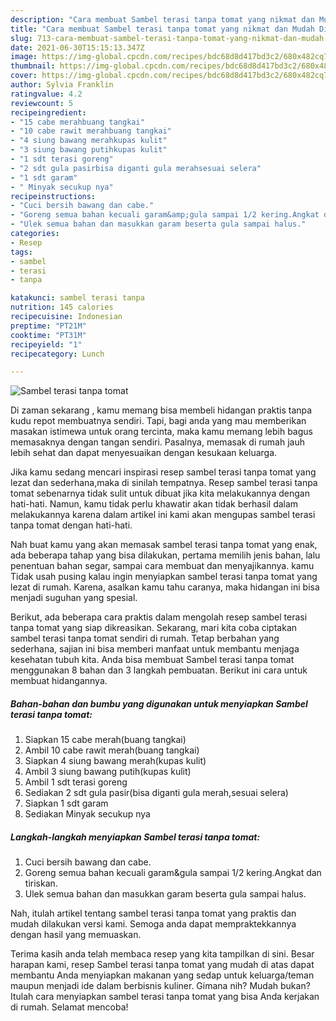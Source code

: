 ```yaml
---
description: "Cara membuat Sambel terasi tanpa tomat yang nikmat dan Mudah Dibuat"
title: "Cara membuat Sambel terasi tanpa tomat yang nikmat dan Mudah Dibuat"
slug: 713-cara-membuat-sambel-terasi-tanpa-tomat-yang-nikmat-dan-mudah-dibuat
date: 2021-06-30T15:15:13.347Z
image: https://img-global.cpcdn.com/recipes/bdc68d8d417bd3c2/680x482cq70/sambel-terasi-tanpa-tomat-foto-resep-utama.jpg
thumbnail: https://img-global.cpcdn.com/recipes/bdc68d8d417bd3c2/680x482cq70/sambel-terasi-tanpa-tomat-foto-resep-utama.jpg
cover: https://img-global.cpcdn.com/recipes/bdc68d8d417bd3c2/680x482cq70/sambel-terasi-tanpa-tomat-foto-resep-utama.jpg
author: Sylvia Franklin
ratingvalue: 4.2
reviewcount: 5
recipeingredient:
- "15 cabe merahbuang tangkai"
- "10 cabe rawit merahbuang tangkai"
- "4 siung bawang merahkupas kulit"
- "3 siung bawang putihkupas kulit"
- "1 sdt terasi goreng"
- "2 sdt gula pasirbisa diganti gula merahsesuai selera"
- "1 sdt garam"
- " Minyak secukup nya"
recipeinstructions:
- "Cuci bersih bawang dan cabe."
- "Goreng semua bahan kecuali garam&amp;gula sampai 1/2 kering.Angkat dan tiriskan."
- "Ulek semua bahan dan masukkan garam beserta gula sampai halus."
categories:
- Resep
tags:
- sambel
- terasi
- tanpa

katakunci: sambel terasi tanpa 
nutrition: 145 calories
recipecuisine: Indonesian
preptime: "PT21M"
cooktime: "PT31M"
recipeyield: "1"
recipecategory: Lunch

---
```



![Sambel terasi tanpa tomat](https://img-global.cpcdn.com/recipes/bdc68d8d417bd3c2/680x482cq70/sambel-terasi-tanpa-tomat-foto-resep-utama.jpg)

Di zaman  sekarang , kamu memang bisa membeli hidangan praktis tanpa kudu repot membuatnya sendiri. Tapi, bagi anda yang mau memberikan masakan istimewa untuk orang tercinta, maka kamu memang lebih bagus memasaknya dengan tangan sendiri. Pasalnya, memasak di rumah jauh lebih sehat dan dapat menyesuaikan dengan kesukaan keluarga.

Jika kamu sedang mencari inspirasi resep sambel terasi tanpa tomat yang lezat dan sederhana,maka di sinilah tempatnya. Resep sambel terasi tanpa tomat  sebenarnya tidak sulit untuk dibuat jika kita melakukannya dengan hati-hati. Namun, kamu tidak perlu khawatir akan tidak berhasil dalam melakukannya 
karena dalam artikel ini kami akan mengupas sambel terasi tanpa tomat dengan hati-hati.  



Nah buat kamu yang akan memasak sambel terasi tanpa tomat yang enak, ada beberapa tahap yang bisa dilakukan, pertama memilih jenis bahan, lalu penentuan bahan segar, sampai cara membuat dan menyajikannya. kamu Tidak usah pusing kalau ingin menyiapkan sambel terasi tanpa tomat yang lezat di rumah. Karena, asalkan kamu  tahu caranya, maka hidangan ini bisa menjadi suguhan yang spesial.

Berikut, ada beberapa cara praktis  dalam mengolah resep sambel terasi tanpa tomat yang siap dikreasikan. Sekarang, mari kita coba ciptakan sambel terasi tanpa tomat sendiri di rumah. Tetap berbahan yang sederhana, sajian ini bisa memberi manfaat untuk membantu menjaga kesehatan tubuh kita. Anda bisa membuat Sambel terasi tanpa tomat menggunakan 8 bahan dan 3 langkah pembuatan. Berikut ini cara untuk membuat hidangannya.

<!--inarticleads1-->

##### Bahan-bahan dan bumbu yang digunakan untuk menyiapkan Sambel terasi tanpa tomat:

1. Siapkan 15 cabe merah(buang tangkai)
1. Ambil 10 cabe rawit merah(buang tangkai)
1. Siapkan 4 siung bawang merah(kupas kulit)
1. Ambil 3 siung bawang putih(kupas kulit)
1. Ambil 1 sdt terasi goreng
1. Sediakan 2 sdt gula pasir(bisa diganti gula merah,sesuai selera)
1. Siapkan 1 sdt garam
1. Sediakan  Minyak secukup nya




<!--inarticleads2-->

##### Langkah-langkah menyiapkan Sambel terasi tanpa tomat:

1. Cuci bersih bawang dan cabe.
1. Goreng semua bahan kecuali garam&amp;gula sampai 1/2 kering.Angkat dan tiriskan.
1. Ulek semua bahan dan masukkan garam beserta gula sampai halus.




Nah, itulah artikel tentang  sambel terasi tanpa tomat  yang praktis dan mudah dilakukan versi kami. Semoga anda dapat mempraktekkannya dengan hasil yang memuaskan. 

Terima kasih anda telah membaca resep yang kita tampilkan di sini. Besar harapan kami, resep  Sambel terasi tanpa tomat yang mudah di atas dapat membantu Anda menyiapkan makanan yang sedap untuk keluarga/teman maupun menjadi ide dalam berbisnis kuliner. Gimana nih? Mudah bukan? Itulah cara menyiapkan sambel terasi tanpa tomat yang bisa Anda kerjakan di rumah. Selamat mencoba!

